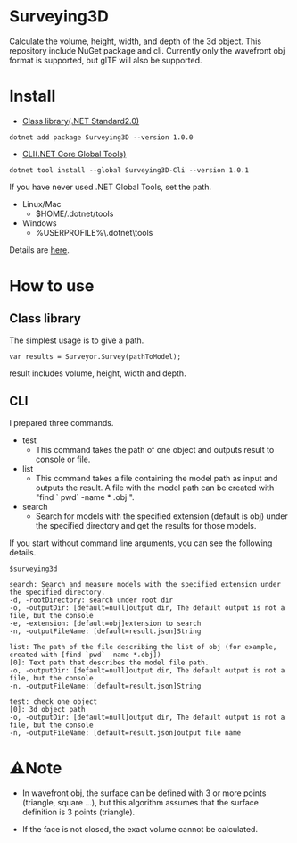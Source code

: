 # Surveying3D
Calculate the volume, height, width, and depth of the 3d object.
This repository include NuGet package and cli.
Currently only the wavefront obj format is supported, but glTF will also be supported.

# Install
- [Class library(.NET Standard2.0)](https://www.nuget.org/packages/Surveying3D/)
```
dotnet add package Surveying3D --version 1.0.0
```
- [CLI(.NET Core Global Tools)](https://www.nuget.org/packages/Surveying3D-Cli/)
```
dotnet tool install --global Surveying3D-Cli --version 1.0.1
```
If you have never used .NET Global Tools, set the path. 
- Linux/Mac
  - $HOME/.dotnet/tools
- Windows
  - %USERPROFILE%\\.dotnet\tools

Details are [here](https://docs.microsoft.com/ja-jp/dotnet/core/tools/global-tools).
# How to use

## Class library
The simplest usage is to give a path.
```
var results = Surveyor.Survey(pathToModel);
```
result includes volume, height, width and depth.

## CLI
I prepared three commands.
- test
  - This command takes the path of one object and outputs result to console or file.
- list
  - This command takes a file containing the model path as input and outputs the result. A file with the model path can be created with "find \` pwd\` -name * .obj ".
- search
  - Search for models with the specified extension (default is obj) under the specified directory and get the results for those models.

If you start without command line arguments, you can see the following details.
```
$surveying3d

search: Search and measure models with the specified extension under the specified directory.
-d, -rootDirectory: search under root dir
-o, -outputDir: [default=null]output dir, The default output is not a file, but the console
-e, -extension: [default=obj]extension to search
-n, -outputFileName: [default=result.json]String

list: The path of the file describing the list of obj (for example, created with [find `pwd` -name *.obj])
[0]: Text path that describes the model file path.
-o, -outputDir: [default=null]output dir, The default output is not a file, but the console
-n, -outputFileName: [default=result.json]String

test: check one object
[0]: 3d object path
-o, -outputDir: [default=null]output dir, The default output is not a file, but the console
-n, -outputFileName: [default=result.json]output file name
```

# ⚠️Note
- In wavefront obj, the surface can be defined with 3 or more points (triangle, square ...), but this algorithm assumes that the surface definition is 3 points (triangle).

- If the face is not closed, the exact volume cannot be calculated.
